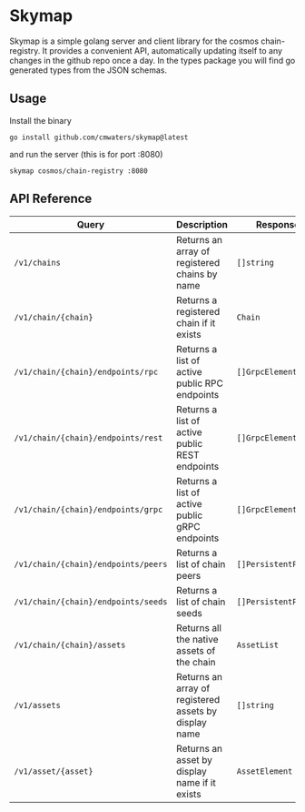 # Skymap

Skymap is a simple golang server and client library for the cosmos chain-registry. It provides a convenient
API, automatically updating itself to any changes in the github repo once a day. In the types package you will
find go generated types from the JSON schemas.

## Usage

Install the binary

```cli
go install github.com/cmwaters/skymap@latest
```

and run the server (this is for port :8080)

```cli
skymap cosmos/chain-registry :8080
```

## API Reference


| Query | Description | Response Type |
|-------|-------------|---------------|
| `/v1/chains` | Returns an array of registered chains by name  | `[]string` |
| `/v1/chain/{chain}` | Returns a registered chain if it exists | `Chain` |
| `/v1/chain/{chain}/endpoints/rpc` | Returns a list of active public RPC endpoints | `[]GrpcElement` |
| `/v1/chain/{chain}/endpoints/rest` | Returns a list of active public REST endpoints | `[]GrpcElement` |
| `/v1/chain/{chain}/endpoints/grpc` | Returns a list of active public gRPC endpoints | `[]GrpcElement` |
| `/v1/chain/{chain}/endpoints/peers` | Returns a list of chain peers | `[]PersistentPeerElement` |
| `/v1/chain/{chain}/endpoints/seeds` | Returns a list of chain seeds | `[]PersistentPeerElement` |
| `/v1/chain/{chain}/assets` | Returns all the native assets of the chain | `AssetList` |
| `/v1/assets` | Returns an array of registered assets by display name | `[]string` |
| `/v1/asset/{asset}` | Returns an asset by display name if it exists | `AssetElement` | 

